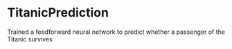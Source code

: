 # TitanicPrediction
Trained a feedforward neural network to predict whether a passenger of the Titanic survives
